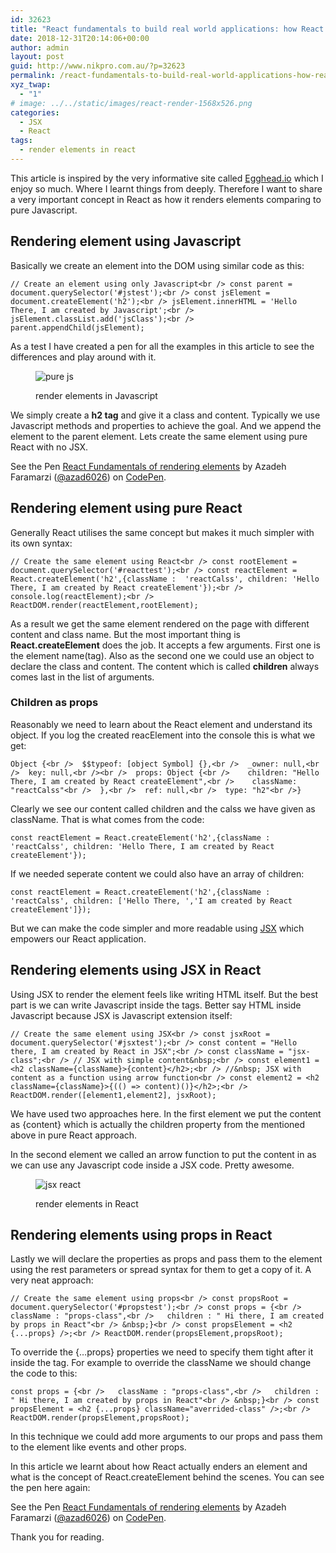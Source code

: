 ```yaml
---
id: 32623
title: "React fundamentals to build real world applications: how React renders elements"
date: 2018-12-31T20:14:06+00:00
author: admin
layout: post
guid: http://www.nikpro.com.au/?p=32623
permalink: /react-fundamentals-to-build-real-world-applications-how-react-renders-elements/
xyz_twap:
  - "1"
# image: ../../static/images/react-render-1568x526.png
categories:
  - JSX
  - React
tags:
  - render elements in react
---
```


This article is inspired by the very informative site called <a rel="noreferrer noopener" aria-label="Egghead.io (opens in a new tab)" href="https://egghead.io/lessons" target="_blank">Egghead.io</a> which I enjoy so much. Where I learnt things from deeply. Therefore I want to share a very important concept in React as how it renders elements comparing to pure Javascript.

## Rendering element using Javascript

Basically we create an element into the DOM using similar code as this:


```
// Create an element using only Javascript<br /> const parent = document.querySelector('#jstest');<br /> const jsElement = document.createElement('h2');<br /> jsElement.innerHTML = 'Hello There, I am created by Javascript';<br /> jsElement.classList.add('jsClass');<br /> parent.appendChild(jsElement);
```


As a test I have created a pen for all the examples in this article to see the differences and play around with it.

<!-- ![render elements in Javascript](/images/pure-js.png) -->
<figure class="wp-block-image is-resized">

<img src="/images/pure-js.png" alt="pure js"/> <figcaption>render elements in Javascript</figcaption></figure>

We simply create a **h2 tag** and give it a class and content. Typically we use Javascript methods and properties to achieve the goal. And we append the element to the parent element. Lets create the same element using pure React with no JSX.

<p data-height="740" data-theme-id="0" data-slug-hash="vvJeJr" data-default-tab="js,result" data-user="azad6026" data-pen-title="React Fundamentals of rendering elements" class="codepen">
  See the Pen <a href="https://codepen.io/azad6026/pen/vvJeJr/">React Fundamentals of rendering elements</a> by Azadeh Faramarzi (<a href="https://codepen.io/azad6026">@azad6026</a>) on <a href="https://codepen.io">CodePen</a>.
</p>

## Rendering element using pure React

Generally React utilises the same concept but makes it much simpler with its own syntax:


```
// Create the same element using React<br /> const rootElement = document.querySelector('#reacttest');<br /> const reactElement = React.createElement('h2',{className :  'reactCalss', children: 'Hello There, I am created by React createElement'});<br /> console.log(reactElement);<br /> ReactDOM.render(reactElement,rootElement);
```


As a result we get the same element rendered on the page with different content and class name. But the most important thing is **React.createElement** does the job. It accepts a few arguments. First one is the element name(tag). Also as the second one we could use an object to declare the class and content. The content which is called **children** always comes last in the list of arguments.

### Children as props

Reasonably we need to learn about the React element and understand its object. If you log the created reacElement into the console this is what we get:


```
Object {<br />  $$typeof: [object Symbol] {},<br />  _owner: null,<br />  key: null,<br /><br />  props: Object {<br />    children: "Hello There, I am created by React createElement",<br />    className: "reactCalss"<br />  },<br />  ref: null,<br />  type: "h2"<br />}
```


Clearly we see our content called children and the calss we have given as className. That is what comes from the code:


```
const reactElement = React.createElement('h2',{className :  'reactCalss', children: 'Hello There, I am created by React createElement'});
```


If we needed seperate content we could also have an array of children:


```
const reactElement = React.createElement('h2',{className :  'reactCalss', children: ['Hello There, ','I am created by React createElement']});
```


But we can make the code simpler and more readable using [JSX](http://www.nikpro.com.au/explaining-jsx-with-some-examples/) which empowers our React application.

## Rendering elements using JSX in React

Using JSX to render the element feels like writing HTML itself. But the best part is we can write Javascript inside the tags. Better say HTML inside Javascript because JSX is Javascript extension itself:


```
// Create the same element using JSX<br /> const jsxRoot = document.querySelector('#jsxtest');<br /> const content = "Hello there, I am created by React in JSX";<br /> const className = "jsx-class";<br /> // JSX with simple content&nbsp;<br /> const element1 = <h2 className={className}>{content}</h2>;<br /> //&nbsp; JSX with content as a function using arrow function<br /> const element2 = <h2 className={className}>{(() => content)()}</h2>;<br /> ReactDOM.render([element1,element2], jsxRoot); 
```


We have used two approaches here. In the first element we put the content as {content} which is actually the children property from the mentioned above in pure React approach.

In the second element we called an arrow function to put the content in as we can use any Javascript code inside a JSX code. Pretty awesome.<figure class="wp-block-image">

<img src="http://www.nikpro.com.aujsx-react-1024x538.png" alt="jsx react" class="wp-image-32627" srcset="http://testgatsby.localjsx-react-1024x538.png 1024w, http://testgatsby.localjsx-react-300x158.png 300w, http://testgatsby.localjsx-react-768x403.png 768w, http://testgatsby.localjsx-react.png 1200w" sizes="(max-width: 1024px) 100vw, 1024px" /> <figcaption>render elements in React</figcaption></figure>

## Rendering elements using props in React

Lastly we will declare the properties as props and pass them to the element using the rest parameters or spread syntax for them to get a copy of it. A very neat approach:


```
// Create the same element using props<br /> const propsRoot = document.querySelector('#propstest');<br /> const props = {<br />   className : "props-class",<br />   children : " Hi there, I am created by props in React"<br /> &nbsp;}<br /> const propsElement = <h2 {...props} />;<br /> ReactDOM.render(propsElement,propsRoot);
```


To override the {&#8230;props} properties we need to specify them tight after it inside the tag. For example to override the className we should change the code to this:


```
const props = {<br />   className : "props-class",<br />   children : " Hi there, I am created by props in React"<br /> &nbsp;}<br /> const propsElement = <h2 {...props} className="averrided-class" />;<br /> ReactDOM.render(propsElement,propsRoot);
```


In this technique we could add more arguments to our props and pass them to the element like events and other props.

In this article we learnt about how React actually enders an element and what is the concept of React.createElement behind the scenes. You can see the pen here again:

<p data-height="740" data-theme-id="0" data-slug-hash="vvJeJr" data-default-tab="js,result" data-user="azad6026" data-pen-title="React Fundamentals of rendering elements" class="codepen">
  See the Pen <a href="https://codepen.io/azad6026/pen/vvJeJr/">React Fundamentals of rendering elements</a> by Azadeh Faramarzi (<a href="https://codepen.io/azad6026">@azad6026</a>) on <a href="https://codepen.io">CodePen</a>.
</p>

Thank you for reading.
